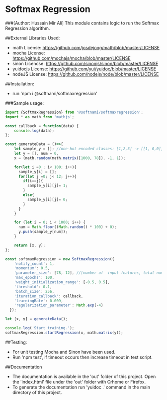 # Softmax Regression
###[Author: Hussain Mir Ali]
This module contains logic to run the Softmax Regression algorithm.

##External Libraries Used:
* math License: https://github.com/josdejong/math/blob/master/LICENSE
* mocha License: https://github.com/mochajs/mocha/blob/master/LICENSE
* sinon Licencse: https://github.com/sinonjs/sinon/blob/master/LICENSE
* yuidocjs License: https://github.com/yui/yuidoc/blob/master/LICENSE
* nodeJS License: https://github.com/nodejs/node/blob/master/LICENSE

##Installation:
*  run 'npm i @softnami/softmaxregression'

###Sample usage:

```javascript
import {SoftmaxRegression} from '@softnami/softmaxregression';
import * as math from 'mathjs';

const callback = function(data) {
    console.log(data);
};

const generateData = ()=>{
    let sample_y = []; //one-hot encoded classes: [1,2,3] -> [[1, 0,0],[0, 1,0],[0, 0,1]]
    let y = [], num = 0, 
    x = (math.random(math.matrix([1000, 78]), -1, 1));

    for(let i =0 ; i< 100; i++){
      sample_y[i] = [];
      for(let j =0; j< 12; j++){
        if(i==j){
          sample_y[i][j]= 1;
        }
        else{
          sample_y[i][j]= 0;
        }
      }  
    }

    for (let i = 0; i < 1000; i++) {
      num = Math.floor((Math.random() * 100) + 0);
      y.push(sample_y[num]);
    }

    return [x, y];
};

const softmaxRegression = new SoftmaxRegression({
    'notify_count': 1,
    'momentum': 0.5,
    'parameter_size': [78, 12], //[number of  input features, total number of  output classes]
    'max_epochs': 100,
    'weight_initialization_range': [-0.5, 0.5],
    'threshold': 0.1,
    'batch_size': 256,
    'iteration_callback': callback,
    'learningRate': 0.009,
    'regularization_parameter': Math.exp(-4)
  });

let [x, y] = generateData();

console.log('Start training.');
softmaxRegression.startRegression(x, math.matrix(y));

```

##Testing:
* For unit testing Mocha and Sinon have been used. 
* Run 'npm test', if timeout occurs then increase timeout in test script.


##Documentation
*  The documentation is available in the 'out' folder of this project. Open the 'index.html' file under the 'out' folder with Crhome or Firefox.
*  To generate the documentation run 'yuidoc .' command in the main directory of this project.


